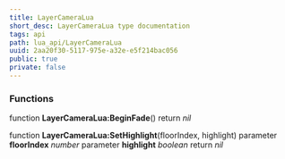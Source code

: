 ```yaml
---
title: LayerCameraLua
short_desc: LayerCameraLua type documentation
tags: api
path: lua_api/LayerCameraLua
uuid: 2aa20f30-5117-975e-a32e-e5f214bac056
public: true
private: false
---
```





### Functions

function **LayerCameraLua:BeginFade**()
  return *nil*

function **LayerCameraLua:SetHighlight**(floorIndex, highlight)
  parameter **floorIndex** *number*
  parameter **highlight** *boolean*
  return *nil*
